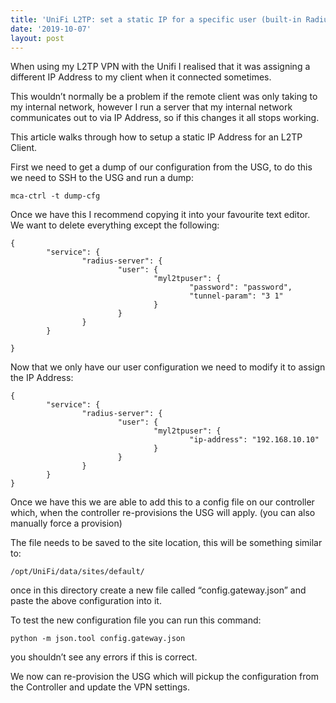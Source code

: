 ```yaml
---
title: 'UniFi L2TP: set a static IP for a specific user (built-in Radius Server)'
date: '2019-10-07'
layout: post
---
```

When using my L2TP VPN with the Unifi I realised that it was assigning a different IP Address to my client when it connected sometimes.

This wouldn&#8217;t normally be a problem if the remote client was only taking to my internal network, however I run a server that my internal network communicates out to via IP Address, so if this changes it all stops working.

This article walks through how to setup a static IP Address for an L2TP Client.

<!--more-->

First we need to get a dump of our configuration from the USG, to do this we need to SSH to the USG and run a dump:

```
mca-ctrl -t dump-cfg
```

Once we have this I recommend copying it into your favourite text editor. We want to delete everything except the following:

```
{
        "service": {
                "radius-server": {
                        "user": {
                                "myl2tpuser": {
                                        "password": "password",
                                        "tunnel-param": "3 1"
                                }
                        }
                }
        }

}
```

Now that we only have our user configuration we need to modify it to assign the IP Address:

```
{
        "service": {
                "radius-server": {
                        "user": {
                                "myl2tpuser": {
                                        "ip-address": "192.168.10.10"
                                }
                        }
                }
        }
}
```

Once we have this we are able to add this to a config file on our controller which, when the controller re-provisions the USG will apply. (you can also manually force a provision)

The file needs to be saved to the site location, this will be something similar to:

```
/opt/UniFi/data/sites/default/
```

once in this directory create a new file called &#8220;config.gateway.json&#8221; and paste the above configuration into it.

To test the new configuration file you can run this command:

```
python -m json.tool config.gateway.json
```

you shouldn&#8217;t see any errors if this is correct.

We now can re-provision the USG which will pickup the configuration from the Controller and update the VPN settings.
